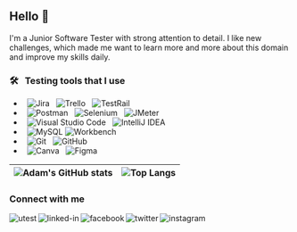 ## Hello 👋 

I'm a Junior Software Tester with strong attention to detail. I like new challenges, which made me want to learn more and more about this domain and improve my skills daily.

### 🛠 &nbsp; Testing tools that I use

- &nbsp; ![Jira](https://img.shields.io/badge/-Jira-0A1A2F?style=flat&logo=jira&logoColor=00d8fd)
  &nbsp; ![Trello](https://img.shields.io/badge/-Trello-0A1A2F?style=flat&logo=trello&logoColor=00d8fd)
  &nbsp; ![TestRail](https://img.shields.io/badge/-TestRail-0A1A2F?style=flat&logo=testrail&logoColor=00d8fd)
- &nbsp; ![Postman](https://img.shields.io/badge/-Postman-0A1A2F?style=flat&logo=postman&logoColor=00d8fd)
  &nbsp; ![Selenium](https://img.shields.io/badge/-Selenium-0A1A2F?style=flat&logo=selenium&logoColor=00d8fd)
  &nbsp; ![JMeter](https://img.shields.io/badge/-JMeter-0A1A2F?style=flat&logo=jmeter&logoColor=00d8fd)
- &nbsp; ![Visual Studio Code](https://img.shields.io/badge/-Visual%20Studio%20Code-0A1A2F?style=flat&logo=visual-studio-code&logoColor=007ACC)
  &nbsp; ![IntelliJ IDEA](https://img.shields.io/badge/-IntelliJ%20IDEA-0A1A2F?style=flat&logo=intelliJ-idea&logoColor=007ACC)
- &nbsp; ![MySQL](https://img.shields.io/badge/-MySQL-0A1A2F?style=flat&logo=mysql&logoColor=00d8fd)
  ![Workbench](https://img.shields.io/badge/-Workbench-0A1A2F?style=flat&logo=workbench)
- &nbsp; ![Git](https://img.shields.io/badge/-Git-0A1A2F?style=flat&logo=git)
  &nbsp; ![GitHub](https://img.shields.io/badge/-GitHub-0A1A2F?style=flat&logo=github)
- &nbsp; ![Canva](https://img.shields.io/badge/-Canva-0A1A2F?style=flat&logo=Canva)
  &nbsp; ![Figma](https://img.shields.io/badge/-Figma-0A1A2F?style=flat&logo=figma)

| ![Adam's GitHub stats](https://github-readme-stats.vercel.app/api?username=adamcegielka&show_icons=true&theme=gotham) | ![Top Langs](https://github-readme-stats.vercel.app/api/top-langs/?username=adamcegielka&layout=compact&theme=gotham) |
| ------------- | ------------- |

### Connect with me

[<img align="left" alt="utest" src="https://img.shields.io/badge/utest-%23009EC2.svg?&style=for-the-badge&logo=utest&logoColor=white" />](https://www.utest.com/profile/AdamCegielka/about)
[<img align="left" alt="linked-in" src="https://img.shields.io/badge/linkedin-%230077B5.svg?&style=for-the-badge&logo=linkedin&logoColor=white" />](https://www.linkedin.com/in/adam-cegielka)
[<img align="left" alt="facebook" src="https://img.shields.io/badge/facebook-%231877F2.svg?&style=for-the-badge&logo=facebook&logoColor=white" />](https://www.facebook.com/adam.cegielka/)
[<img align="left" alt="twitter" src="https://img.shields.io/badge/twitter-%231DA1F2.svg?&style=for-the-badge&logo=twitter&logoColor=white" />](https://twitter.com/AdahoGlide)
[<img align="left" alt="instagram" src="https://img.shields.io/badge/instagram-%238A3AB9.svg?&style=for-the-badge&logo=instagram&logoColor=white" />](https://www.instagram.com/go_off_trip/)
